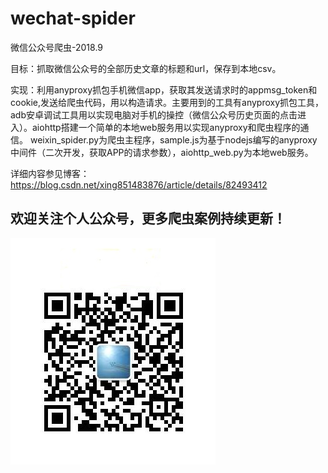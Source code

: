 # wechat-spider
微信公众号爬虫-2018.9

目标：抓取微信公众号的全部历史文章的标题和url，保存到本地csv。

实现：利用anyproxy抓包手机微信app，获取其发送请求时的appmsg_token和cookie,发送给爬虫代码，用以构造请求。主要用到的工具有anyproxy抓包工具，adb安卓调试工具用以实现电脑对手机的操控（微信公众号历史页面的点击进入）。aiohttp搭建一个简单的本地web服务用以实现anyproxy和爬虫程序的通信。
weixin_spider.py为爬虫主程序，sample.js为基于nodejs编写的anyproxy中间件（二次开发，获取APP的请求参数），aiohttp_web.py为本地web服务。

详细内容参见博客：https://blog.csdn.net/xing851483876/article/details/82493412

## 欢迎关注个人公众号，更多爬虫案例持续更新！

![二维码](https://github.com/NebulaTheus/wechat-spider/blob/master/code.jpg)
